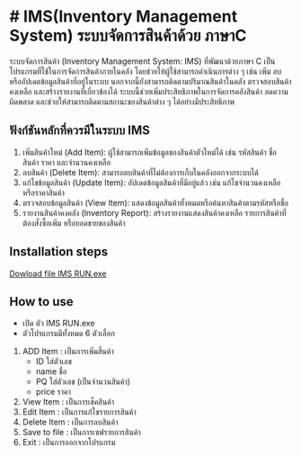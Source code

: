 # # IMS(Inventory Management System) ระบบจัดการสินค้าด้วย ภาษาC

ระบบจัดการสินค้า (Inventory Management System: IMS) ที่พัฒนาด้วยภาษา C เป็นโปรแกรมที่ใช้ในการจัดการสินค้าภายในคลัง โดยช่วยให้ผู้ใช้สามารถดำเนินการต่าง ๆ เช่น เพิ่ม ลบ หรืออัปเดตข้อมูลสินค้าที่อยู่ในระบบ นอกจากนี้ยังสามารถติดตามปริมาณสินค้าในคลัง ตรวจสอบสินค้าคงเหลือ และสร้างรายงานที่เกี่ยวข้องได้ ระบบนี้ช่วยเพิ่มประสิทธิภาพในการจัดการคลังสินค้า ลดความผิดพลาด และช่วยให้สามารถติดตามสถานะของสินค้าต่าง ๆ ได้อย่างมีประสิทธิภาพ

## ฟังก์ชันหลักที่ควรมีในระบบ IMS
1. เพิ่มสินค้าใหม่ (Add Item): ผู้ใช้สามารถเพิ่มข้อมูลของสินค้าตัวใหม่ได้ เช่น รหัสสินค้า ชื่อสินค้า ราคา และจำนวนคงเหลือ
2. ลบสินค้า (Delete Item): สามารถลบสินค้าที่ไม่ต้องการเก็บในคลังออกจากระบบได้
3. แก้ไขข้อมูลสินค้า (Update Item): อัปเดตข้อมูลสินค้าที่มีอยู่แล้ว เช่น แก้ไขจำนวนคงเหลือหรือราคาสินค้า
4. ตรวจสอบข้อมูลสินค้า (View Item): แสดงข้อมูลสินค้าทั้งหมดหรือค้นหาสินค้าตามรหัสหรือชื่อ
5. รายงานสินค้าคงคลัง (Inventory Report): สร้างรายงานแสดงสินค้าคงเหลือ รายการสินค้าที่ต้องสั่งซื้อเพิ่ม หรือยอดขายของสินค้า

## Installation steps

[Dowload file IMS RUN.exe](https://www.mediafire.com/file/t597q8kut0fccvo/IMS_RUN.exe/file)


## How to use

 - เปิด ตัว IMS RUN.exe
 - ตัวโปรแกรมมีทั้งหมด 6 ตัวเลื่อก

1. ADD Item : เป็นการเพิ่มสิ้นค้า
   - ID ใส่ตัวเลข
   - name ชื่อ
   - PQ ใส่ตัวเลข (เป็นจำนวนสินค้า)
   - price ราคา
3. View Item : เป็นการเช็คสินค้า
4. Edit Item : เป็นการแก้ใขรายการสินค้า
5. Delete Item : เป็นการลบสินค้า
6. Save to file : เป็นการเซฟรายการสินค้า
7. Exit : เป็นการออกจากโปรแกรม
